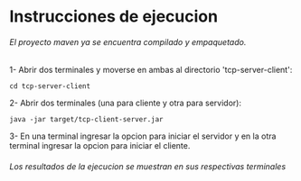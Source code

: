 # Instrucciones de ejecucion

###### El proyecto maven ya se encuentra compilado y empaquetado.

1- Abrir dos terminales y moverse en ambas al directorio 'tcp-server-client': <br>
```
cd tcp-server-client
```
2- Abrir dos terminales (una para cliente y otra para servidor): <br>
```
java -jar target/tcp-client-server.jar
```
3- En una terminal ingresar la opcion para iniciar el servidor y en la otra terminal ingresar la opcion para iniciar el cliente.
###### Los resultados de la ejecucion se muestran en sus respectivas terminales
